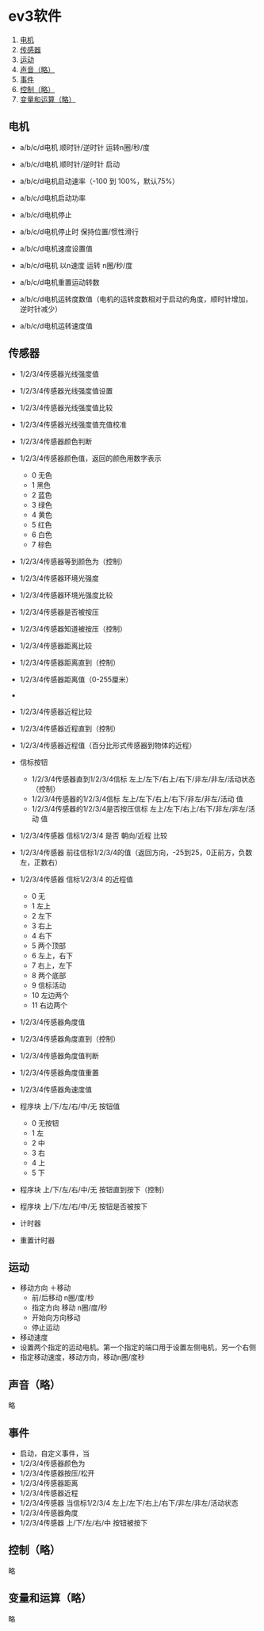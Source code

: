 
# ev3软件
1. [电机](#电机)
2. [传感器](#传感器)
3. [运动](#运动)
4. [声音（略）](#声音略)
5. [事件](#事件)
6. [控制（略）](#控制略)
7. [变量和运算（略）](#变量和运算略)

## 电机
* a/b/c/d电机 顺时针/逆时针 运转n圈/秒/度

* a/b/c/d电机 顺时针/逆时针 启动
* a/b/c/d电机启动速率（-100 到 100%，默认75%）
* a/b/c/d电机启动功率

* a/b/c/d电机停止
* a/b/c/d电机停止时 保持位置/惯性滑行

* a/b/c/d电机速度设置值
* a/b/c/d电机 以n速度 运转 n圈/秒/度
  
* a/b/c/d电机重置运动转数
* a/b/c/d电机运转度数值（电机的运转度数相对于启动的角度，顺时针增加，逆时针减少）
* a/b/c/d电机运转速度值

## 传感器
* 1/2/3/4传感器光线强度值
* 1/2/3/4传感器光线强度值设置
* 1/2/3/4传感器光线强度值比较
* 1/2/3/4传感器光线强度值充值校准

* 1/2/3/4传感器颜色判断
* 1/2/3/4传感器颜色值，返回的颜色用数字表示
    * 0 无色
    * 1 黑色
    * 2 蓝色
    * 3 绿色
    * 4 黄色
    * 5 红色
    * 6 白色
    * 7 棕色
* 1/2/3/4传感器等到颜色为（控制）

* 1/2/3/4传感器环境光强度
* 1/2/3/4传感器环境光强度比较

* 1/2/3/4传感器是否被按压
* 1/2/3/4传感器知道被按压（控制）

* 1/2/3/4传感器距离比较
* 1/2/3/4传感器距离直到（控制）
* 1/2/3/4传感器距离值（0-255厘米）
* 
* 1/2/3/4传感器近程比较
* 1/2/3/4传感器近程直到（控制）
* 1/2/3/4传感器近程值（百分比形式传感器到物体的近程）

* 信标按钮
    * 1/2/3/4传感器直到1/2/3/4信标 左上/左下/右上/右下/非左/非左/活动状态（控制）
    * 1/2/3/4传感器的1/2/3/4信标 左上/左下/右上/右下/非左/非左/活动 值
    * 1/2/3/4传感器的1/2/3/4是否按压信标 左上/左下/右上/右下/非左/非左/活动 值
* 1/2/3/4传感器 信标1/2/3/4 是否 朝向/近程 比较
* 1/2/3/4传感器 前往信标1/2/3/4的值（返回方向，-25到25，0正前方，负数左，正数右）
* 1/2/3/4传感器 信标1/2/3/4 的近程值
    * 0 无
    * 1 左上
    * 2 左下
    * 3 右上
    * 4 右下
    * 5 两个顶部
    * 6 左上，右下
    * 7 右上，左下
    * 8 两个底部
    * 9 信标活动
    * 10 左边两个
    * 11 右边两个

* 1/2/3/4传感器角度值
* 1/2/3/4传感器角度直到（控制）
* 1/2/3/4传感器角度值判断
* 1/2/3/4传感器角度值重置
  
* 1/2/3/4传感器角速度值

* 程序块 上/下/左/右/中/无 按钮值
    * 0 无按钮
    * 1 左
    * 2 中
    * 3 右
    * 4 上
    * 5 下
* 程序块 上/下/左/右/中/无 按钮直到按下（控制）
* 程序块 上/下/左/右/中/无 按钮是否被按下

* 计时器
* 重置计时器

## 运动
* 移动方向 ＋移动
    * 前/后移动 n圈/度/秒
    * 指定方向 移动 n圈/度/秒
    * 开始向方向移动
    * 停止运动
* 移动速度
* 设置两个指定的运动电机。第一个指定的端口用于设置左侧电机，另一个右侧
* 指定移动速度，移动方向，移动n圈/度秒

## 声音（略）
略

## 事件
* 启动，自定义事件，当
* 1/2/3/4传感器颜色为
* 1/2/3/4传感器按压/松开
* 1/2/3/4传感器距离
* 1/2/3/4传感器近程
* 1/2/3/4传感器 当信标1/2/3/4 左上/左下/右上/右下/非左/非左/活动状态
* 1/2/3/4传感器角度
* 1/2/3/4传感器 上/下/左/右/中 按钮被按下

## 控制（略）
略


## 变量和运算（略）
略
